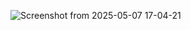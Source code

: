 ![Screenshot from 2025-05-07 17-04-21](https://github.com/user-attachments/assets/2a6e76f2-d68e-460c-9ae7-1674645bf378)
